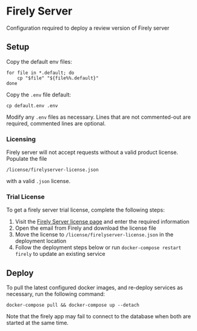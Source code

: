 # Firely Server
Configuration required to deploy a review version of Firely server

## Setup
Copy the default env files:

    for file in *.default; do
        cp "$file" "${file%%.default}"
    done

Copy the `.env` file default:

    cp default.env .env

Modify any `.env` files as necessary. Lines that are not commented-out are required, commented lines are optional.

### Licensing
Firely server will not accept requests without a valid product license. Populate the file

    /license/firelyserver-license.json

with a valid `.json` license.

### Trial License
To get a firely server trial license, complete the following steps:

1. Visit the [Firely Server license page](https://fire.ly/firely-server-trial/) and enter the required information
2. Open the email from Firely and download the license file
3. Move the license to `/license/firelyserver-license.json` in the deployment location
4. Follow the deployment steps below or run `docker-compose restart firely` to update an existing service

## Deploy
To pull the latest configured docker images, and re-deploy services as necessary, run the following command:

    docker-compose pull && docker-compose up --detach

Note that the firely app may fail to connect to the database when both are started at the same time.
